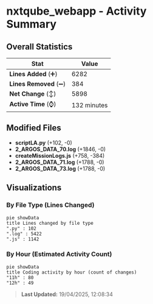 # nxtqube_webapp - Activity Summary 

## Overall Statistics

| Stat                   | Value                                                             |
| ---------------------- | ----------------------------------------------------------------- |
| **Lines Added** (➕)   | 6282                                          |
| **Lines Removed** (➖) | 384                                        |
| **Net Change** (↕)    | 5898                |
| **Active Time** (⌚)   | 132 minutes |


## Modified Files
- **scriptLA.py** (+102, -0)
- **2_ARGOS_DATA_70.log** (+1846, -0)
- **createMissionLogs.js** (+758, -384)
- **2_ARGOS_DATA_71.log** (+1788, -0)
- **2_ARGOS_DATA_73.log** (+1788, -0)

## Visualizations

### By File Type (Lines Changed)

```mermaid
pie showData
title Lines changed by file type
".py" : 102
".log" : 5422
".js" : 1142
```

### By Hour (Estimated Activity Count)

```mermaid
pie showData
title Coding activity by hour (count of changes)
"11h" : 80
"12h" : 49
```


> **Last Updated:** 19/04/2025, 12:08:34